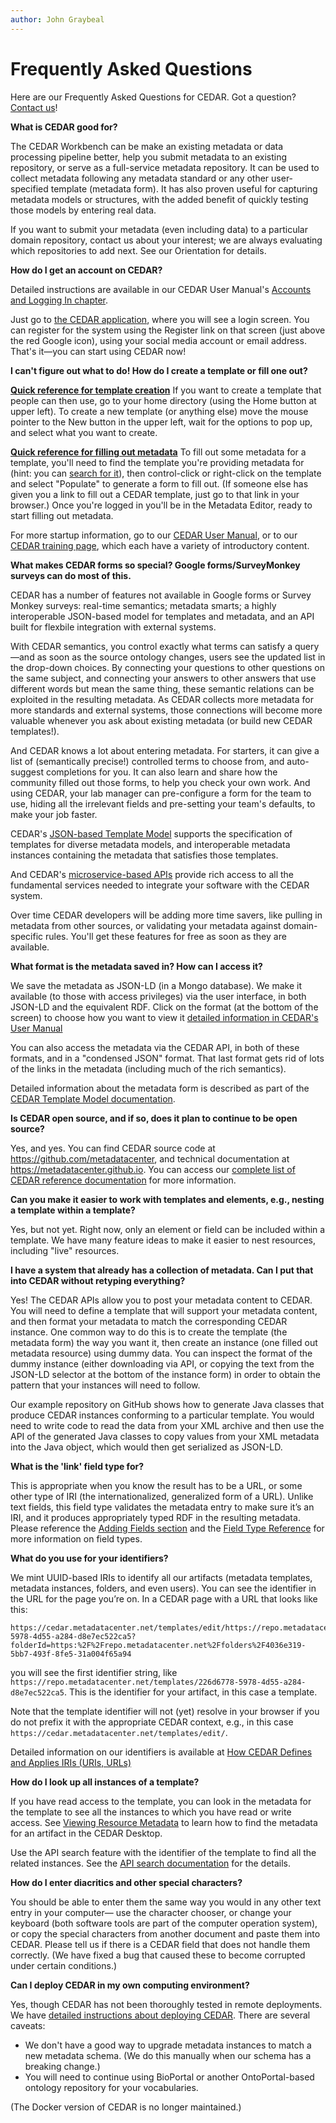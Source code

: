 ```yaml
---
author: John Graybeal
---
```

# Frequently Asked Questions

Here are our Frequently Asked Questions for CEDAR. Got a question? [Contact us](https://metadatacenter.org/contact "Contact us")!

**What is CEDAR good for?**

The CEDAR Workbench can be make an existing metadata or data processing pipeline better, 
help you submit metadata to an existing repository, or serve as a full-service metadata repository. It can be used to collect metadata following any metadata standard or
any other user-specified template (metadata form). It has also proven useful for capturing metadata models or structures, with the added benefit of quickly testing those models by
entering real data.

If you want to submit your metadata (even including data) to a particular domain repository, contact us about your interest; we are always evaluating which repositories to add next. See our Orientation for details.

**How do I get an account on CEDAR?**

Detailed instructions are available in our 
CEDAR User Manual's [Accounts and Logging In chapter](https://metadatacenter.github.io/cedar-manual/basic_topics/a1_accounts_and_logging_in/).

Just go to [the CEDAR application](https://cedar.metadatacenter.org), where you will see a login screen. You can register for the system using the Register link on that screen (just above the red Google icon), using your social media account or email address. That's it—you can start using CEDAR now!

**I can't figure out what to do! How do I create a template or fill one out?**

**[Quick reference for template creation](https://metadatacenter.github.io/cedar-manual/cedar_templates/c2_building_basic_templates/)**  If you want to create a template that people can then use, go to your home directory (using the Home button at upper left). To create a new template (or anything else) move the mouse pointer to the New button in the upper left, wait for the options to pop up, and select what you want to create.

**[Quick reference for filling out metadata](https://metadatacenter.github.io/cedar-manual/basic_topics/a5_filling_out_creating_metadata/)**  To fill out some metadata for a template, you'll need to find the template you're providing metadata for (hint: you can [search for it](https://metadatacenter.github.io/cedar-manual/basic_topics/a2_finding_resources/)), then control-click or right-click on the template and select "Populate" to generate a form to fill out. (If someone else has given you a link to fill out a CEDAR template, just go to that link in your browser.) Once you're logged in you'll be in the Metadata Editor, ready to start filling out metadata.

For more startup information, go to our [CEDAR User Manual](https://metadatacenter.github.io/cedar-manual/), or to our [CEDAR training page](https://more.metadatacenter.org/tools-training/training-cedar), 
which each have a variety of introductory content.

**What makes CEDAR forms so special? Google forms/SurveyMonkey surveys can do most of this.**

CEDAR has a number of features not available in Google forms or Survey Monkey surveys: real-time semantics; metadata smarts; a highly interoperable JSON-based model for 
templates and metadata, and an API built for flexbile integration with external systems.

With CEDAR semantics, you control exactly what terms can satisfy a query—and as soon as the source ontology changes, users see the updated list in the drop-down choices. By connecting your questions to other questions on the same subject, and connecting your answers to other answers that use different words but mean the same thing, these semantic relations can be exploited in the resulting metadata. As CEDAR collects more metadata for more standards and external systems, those connections will become more valuable whenever you ask about existing metadata (or build new CEDAR templates!).

And CEDAR knows a lot about entering metadata. For starters, it can give a list of (semantically precise!) controlled terms to choose from, and auto-suggest completions for you. It can also learn and share how the community filled out those forms, to help you check your own work. And using CEDAR, your lab manager can pre-configure a form for the team to use, hiding all the irrelevant fields and pre-setting your team's defaults, 
to make your job faster.

CEDAR's [JSON-based Template Model](https://metadatacenter.org/tools-training/outreach/cedar-template-model) supports the specification of 
templates for diverse metadata models, and interoperable metadata instances 
containing the metadata that satisfies those templates.

And CEDAR's [microservice-based APIs](https://more.metadatacenter.org/tools-training/cedar-api) provide rich access to all the fundamental services needed to integrate your software with the CEDAR system.

Over time CEDAR developers will be adding more time savers, like pulling in metadata from other sources, or validating your metadata against domain-specific rules. You'll get these features for free as soon as they are available.

**What format is the metadata saved in? How can I access it?**

We save the metadata as JSON-LD (in a Mongo database). We make it available (to those with access privileges) via the user interface, in both JSON-LD and the equivalent RDF. Click on the format (at the bottom of the screen) to choose how you want to view it 
[detailed information in CEDAR's User Manual](https://metadatacenter.github.io/cedar-manual/sections/a3/4_viewing_resource_as_raw_metadata/)

You can also access the metadata via the CEDAR API, in both of these formats, and in a "condensed JSON" format. That last format gets rid of lots of the links in the metadata 
(including much of the rich semantics).

Detailed information about the metadata form is described as part of the 
[CEDAR Template Model documentation](https://metadatacenter.org/tools-training/outreach/cedar-template-model).

**Is CEDAR open source, and if so, does it plan to continue to be open source?**

Yes, and yes. You can find CEDAR source code at https://github.com/metadatacenter, and technical documentation at https://metadatacenter.github.io. 
You can access our [complete list of CEDAR reference documentation](https://more.metadatacenter.org/references) for more information.

**Can you make it easier to work with templates and elements, e.g., nesting a template within a template?**

Yes, but not yet. Right now, only an element or field can be included within a template. We have many feature ideas to make it easier to nest resources, including "live" resources.

**I have a system that already has a collection of metadata. Can I put that into CEDAR without retyping everything?**

Yes! The CEDAR APIs allow you to post your metadata content to CEDAR. You will need to define a template that will support your metadata content, and then format your metadata to match the corresponding CEDAR instance. One common way to do this is to create the template (the metadata form) the way you want it, then create an instance (one filled out metadata resource) using dummy data. You can inspect the format of the dummy instance (either downloading via API, or copying the text from the JSON-LD selector at the bottom of the instance form) in order to obtain the pattern that your instances will need to follow.

Our example repository on GitHub shows how to generate Java classes that produce CEDAR instances conforming to a particular template. You would need to write code to read the data from your XML archive and then use the API of the generated Java classes to copy values from your XML metadata into the Java object, which would then get serialized as JSON-LD.

**What is the 'link' field type for?**

This is appropriate when you know the result has to be a URL, or some other type of IRI (the internationalized, generalized form of a URL). Unlike text fields, this field type validates the metadata entry to make sure it’s an IRI, and it produces appropriately typed RDF in the resulting metadata. Please reference the [Adding Fields section](https://metadatacenter.github.io/cedar-manual/sections/c2/2_adding_fields/)
and the [Field Type Reference](https://metadatacenter.github.io/cedar-manual/sections/c2/field_type_reference/)
for more information on field types.

**What do you use for your identifiers?**

We mint UUID-based IRIs to identify all our artifacts (metadata templates, metadata instances, folders, and even users). You can see the identifier in the URL for the page you’re on. In a CEDAR page with a URL that looks like this:
```
https://cedar.metadatacenter.net/templates/edit/https://repo.metadatacenter.net/templates/226d6778-5978-4d55-a284-d8e7ec522ca5?folderId=https:%2F%2Frepo.metadatacenter.net%2Ffolders%2F4036e319-5bb7-493f-8fe5-31a004f65a94
```
you will see the first identifier string, like `https://repo.metadatacenter.net/templates/226d6778-5978-4d55-a284-d8e7ec522ca5`. This is the identifier for your artifact, in this case a template.

Note that the template identifier will not (yet) resolve in your browser if you do not prefix it with the appropriate CEDAR context, e.g., in this case `https://cedar.metadatacenter.net/templates/edit/`.

Detailed information on our identifiers is available at [How CEDAR Defines and Applies IRIs (URIs, URLs)](https://metadatacenter.github.io/cedar-manual/sections/c4/how_cedar_defines_and_accesses_identifiers/)


**How do I look up all instances of a template?**

If you have read access to the template, 
you can look in the metadata for the template to see all the instances
to which you have read or write access. See [Viewing Resource Metadata](https://metadatacenter.github.io/cedar-manual/a3/5_viewing_resource_metadata/)
to learn how to find the metadata for an artifact in the CEDAR Desktop.

Use the API search feature with the identifier of the template to find all the related instances. See the [API search documentation](https://resource.metadatacenter.org/api/#!/Template32Instances/get_search) for the details. 

**How do I enter diacritics and other special characters?**

You should be able to enter them the same way you would in any other text entry in your computer—
use the character chooser, or change your keyboard (both software tools are part of the computer operation system),
or copy the special characters from another document and paste them into CEDAR.
Please tell us if there is a CEDAR field that does not handle them correctly.
(We have fixed a bug that caused these to become corrupted under certain conditions.)

**Can I deploy CEDAR in my own computing environment?**

Yes, though CEDAR has not been thoroughly tested in remote deployments. 
We have [detailed instructions about deploying CEDAR](https://metadatacenter.readthedocs.io/en/latest/install-developer/intro.html).
There are several caveats:
* We don't have a good way to upgrade metadata instances to match a new metadata schema. (We do this manually when our schema has a breaking change.)
* You will need to continue using BioPortal or another OntoPortal-based ontology repository for your vocabularies.

(The Docker version of CEDAR is no longer maintained.)
